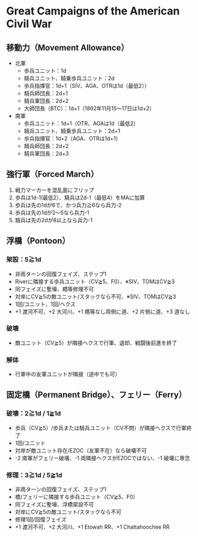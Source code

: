 # Great Campaigns of the American Civil War

## 移動力（Movement Allowance）
- 北軍
  - 歩兵ユニット：1d
  - 騎兵ユニット、騎乗歩兵ユニット：2d
  - 歩兵指揮官：1d+1（SIV、AGA、OTRは1d（最低2））
  - 騎兵師団長：2d+1
  - 騎兵軍団長：2d+2
  - 大師団長（BTC）：1d+1（1862年11月15～17日は1d+2）
- 南軍
  - 歩兵ユニット：1d+1（OTR、AGAは1d（最低2）
  - 騎兵ユニット、騎乗歩兵ユニット：2d+1
  - 歩兵指揮官：1d+2（AGA、OTRは1d+1）
  - 騎兵師団長：2d+2
  - 騎兵軍団長：2d+3

## 強行軍（Forced March）
1. 戦力マーカーを混乱面にフリップ
2. 歩兵は1d-1(最低2）、騎兵は2d-1（最低4）をMAに加算
4. 歩兵は先の1dが6で、かつ兵力≧6なら兵力-2
5. 歩兵は先の1dが2～5なら兵力-1
6. 騎兵は先の2dが8以上なら兵力-1 

## 浮橋（Pontoon）
### 架設：5≧1d
- 非雨ターンの回復フェイズ、ステップ1
- Riverに隣接する歩兵ユニット（CV≧5、F0）、※SIV、TOMはCV≧3
- 同フェイズに塹壕、橋等修理不可
- 対岸にCV≧5の敵ユニット/スタックなら不可、※SIV、TOMはCV≧3
- 1回/ユニット、1回/ヘクス
- +1 渡河不可、+2 大河川、+1 橋等なし両側に道、+2 片側に道、+3 道なし

### 破壊
- 敵ユニット（CV≧5）が隣接ヘクスで行軍、退却、戦闘後前進を終了

### 解体
- 行軍中の友軍ユニットが隣接（途中でも可）

## 固定橋（Permanent Bridge）、フェリー（Ferry）
### 破壊：2≧1d / 1≧1d
- 歩兵（CV≧5）/歩兵または騎兵ユニット（CV不問）が隣接ヘクスで行軍終了
- 1回/ユニット
- 対岸が敵ユニット存在/EZOC（友軍不在）なら破壊不可
- -2 南軍がフェリー破壊、-1 両隣接ヘクスがEZOCではない、-1 破壊に専念

### 修理：3≧1d / 5≧1d
- 非雨ターンの回復フェイズ、ステップ1
- 橋/フェリーに隣接する歩兵ユニット（CV≧5、F0）
- 同フェイズに塹壕、浮橋架設不可
- 対岸にCV≧5の敵ユニット/スタックなら不可
- 修理1回/回復フェイズ
- +1 渡河不可、+2 大河川、+1 Etowah RR、+1 Chattahoochee RR
